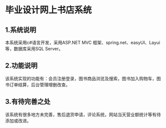 毕业设计网上书店系统
=================
## 1.系统说明
本系统采用c#语言开发，采用ASP.NET MVC 框架、spring.net、easyUI、Layui等，数据库采用SQL Server。
## 2.功能说明
该系统实现的功能有：会员注册登录，图书商品浏览及搜索，图书加入购物车，图书订单结算，后台管理增删改查。
## 3.有待完善之处
该系统有很多地方未完善，售后退货申请，评论系统，网站当天营业额统计等有待添加或改进。
